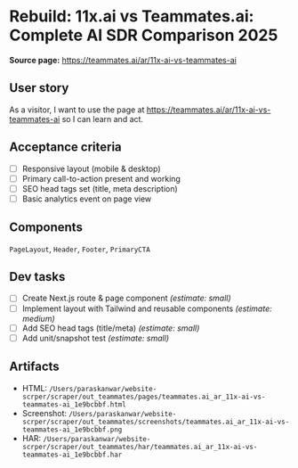 # Rebuild: 11x.ai vs Teammates.ai: Complete AI SDR Comparison 2025

**Source page:** https://teammates.ai/ar/11x-ai-vs-teammates-ai

## User story
As a visitor, I want to use the page at https://teammates.ai/ar/11x-ai-vs-teammates-ai so I can learn and act.

## Acceptance criteria
- [ ] Responsive layout (mobile & desktop)
- [ ] Primary call-to-action present and working
- [ ] SEO head tags set (title, meta description)
- [ ] Basic analytics event on page view

## Components
`PageLayout`, `Header`, `Footer`, `PrimaryCTA`

## Dev tasks
- [ ] Create Next.js route & page component _(estimate: small)_
- [ ] Implement layout with Tailwind and reusable components _(estimate: medium)_
- [ ] Add SEO head tags (title/meta) _(estimate: small)_
- [ ] Add unit/snapshot test _(estimate: small)_

## Artifacts
- HTML: `/Users/paraskanwar/website-scrper/scraper/out_teammates/pages/teammates.ai_ar_11x-ai-vs-teammates-ai_1e9bcbbf.html`
- Screenshot: `/Users/paraskanwar/website-scrper/scraper/out_teammates/screenshots/teammates.ai_ar_11x-ai-vs-teammates-ai_1e9bcbbf.png`
- HAR: `/Users/paraskanwar/website-scrper/scraper/out_teammates/har/teammates.ai_ar_11x-ai-vs-teammates-ai_1e9bcbbf.har`
